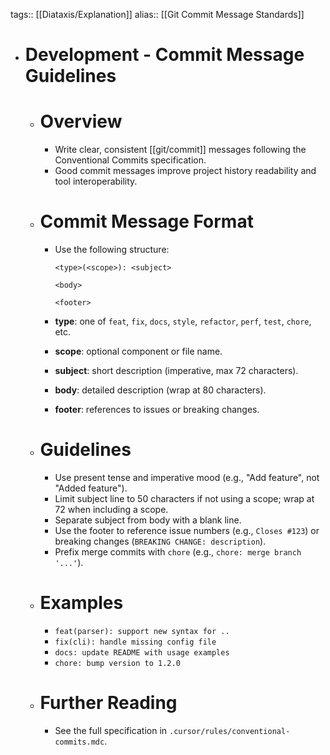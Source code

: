 tags:: [[Diataxis/Explanation]]
alias:: [[Git Commit Message Standards]]

- # Development - Commit Message Guidelines
	- # Overview
		- Write clear, consistent [[git/commit]] messages following the Conventional Commits specification.
		- Good commit messages improve project history readability and tool interoperability.
	- # Commit Message Format
		- Use the following structure:
		  
		  ```text
		  <type>(<scope>): <subject>
		  
		  <body>
		  
		  <footer>
		  ```
		- **type**: one of `feat`, `fix`, `docs`, `style`, `refactor`, `perf`, `test`, `chore`, etc.
		- **scope**: optional component or file name.
		- **subject**: short description (imperative, max 72 characters).
		- **body**: detailed description (wrap at 80 characters).
		- **footer**: references to issues or breaking changes.
	- # Guidelines
		- Use present tense and imperative mood (e.g., "Add feature", not "Added feature").
		- Limit subject line to 50 characters if not using a scope; wrap at 72 when including a scope.
		- Separate subject from body with a blank line.
		- Use the footer to reference issue numbers (e.g., `Closes #123`) or breaking changes (`BREAKING CHANGE: description`).
		- Prefix merge commits with `chore` (e.g., `chore: merge branch '...'`).
	- # Examples
		- `feat(parser): support new syntax for ..`
		- `fix(cli): handle missing config file`
		- `docs: update README with usage examples`
		- `chore: bump version to 1.2.0`
	- # Further Reading
		- See the full specification in `.cursor/rules/conventional-commits.mdc`.